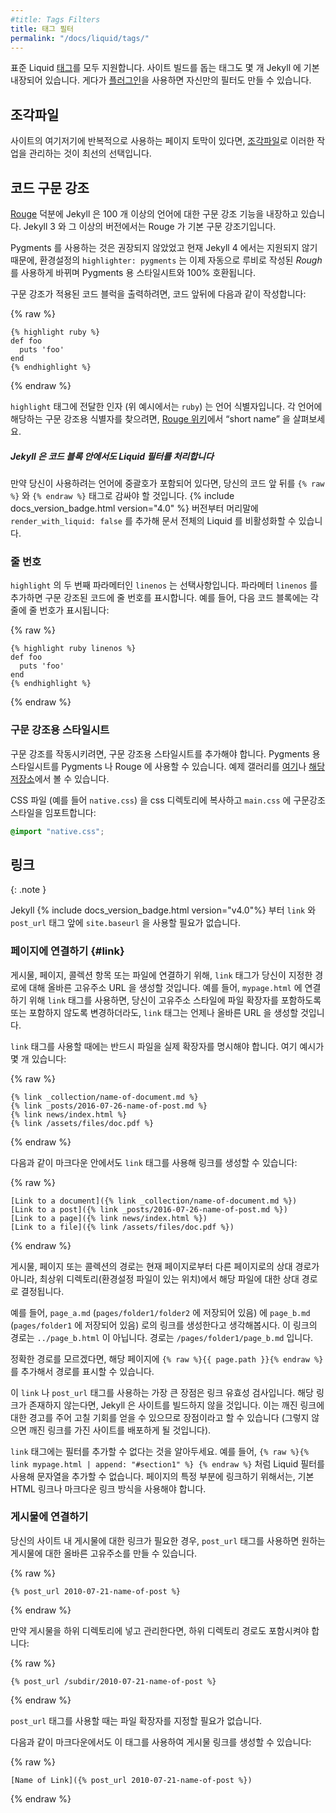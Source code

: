```yaml
---
#title: Tags Filters
title: 태그 필터
permalink: "/docs/liquid/tags/"
---
```

<!--
All of the standard Liquid
[tags](https://shopify.github.io/liquid/tags/control-flow/) are supported.
Jekyll has a few built in tags to help you build your site. You can also create
your own tags using [plugins](/docs/plugins/).
-->
표준 Liquid
[태그](https://shopify.github.io/liquid/tags/control-flow/)를 모두 지원합니다.
사이트 빌드를 돕는 태그도 몇 개 Jekyll 에 기본내장되어 있습니다. 게다가
[플러그인](/docs/plugins/)을 사용하면 자신만의 필터도 만들 수 있습니다.

<!--
## Includes
-->
## 조각파일

<!--
If you have page snippets that you use repeatedly across your site, an
[include](/docs/includes/) is the perfect way to make this more maintainable.
-->
사이트의 여기저기에 반복적으로 사용하는 페이지 토막이 있다면,
[조각파일](/docs/includes/)로 이러한 작업을 관리하는 것이 최선의 선택입니다.

<!--
## Code snippet highlighting
-->
## 코드 구문 강조

<!--
Jekyll has built in support for syntax highlighting of over 100 languages
thanks to [Rouge](http://rouge.jneen.net). Rouge is the default highlighter
in Jekyll 3 and above.
-->
[Rouge](http://rouge.jneen.net) 덕분에 Jekyll 은 100 개 이상의 언어에
대한 구문 강조 기능을 내장하고 있습니다.
Jekyll 3 와 그 이상의 버전에서는 Rouge 가 기본 구문 강조기입니다.

<div class="note warning">
<!--
  <p>Using Pygments has been deprecated and is not supported in
  Jekyll 4, the configuration setting <code>highlighter: pygments</code>
  now automatically falls back to using <em>Rouge</em> which is written in Ruby
  and 100% compatible with stylesheets for Pygments.</p>
-->
  <p>Pygments 를 사용하는 것은 권장되지 않았었고 현재 Jekyll 4 에서는
  지원되지 않기 때문에, 환경설정의 <code>highlighter: pygments</code> 는
  이제 자동으로 루비로 작성된 <em>Rough</em> 를 사용하게 바뀌며
  Pygments 용 스타일시트와 100% 호환됩니다.</p>
</div>

<!--
To render a code block with syntax highlighting, surround your code as follows:
-->
구문 강조가 적용된 코드 블럭을 출력하려면, 코드 앞뒤에 다음과 같이 작성합니다:

{% raw %}
```liquid
{% highlight ruby %}
def foo
  puts 'foo'
end
{% endhighlight %}
```
{% endraw %}

<!--
The argument to the `highlight` tag (`ruby` in the example above) is the
language identifier. To find the appropriate identifier to use for the language
you want to highlight, look for the “short name” on the [Rouge
wiki](https://github.com/jayferd/rouge/wiki/List-of-supported-languages-and-lexers).
-->
`highlight` 태그에 전달한 인자 (위 예시에서는 `ruby`) 는
언어 식별자입니다. 각 언어에 해당하는 구문 강조용 식별자를
찾으려면, [Rouge
위키](https://github.com/jayferd/rouge/wiki/List-of-supported-languages-and-lexers)에서 “short name” 을 살펴보세요.

<div class="note">
<!--
  <h5>Jekyll processes all Liquid filters in code blocks</h5>
-->
  <h5>Jekyll 은 코드 블록 안에서도 Liquid 필터를 처리합니다</h5>
<!--
  <p>If you are using a language that contains curly braces, you
    will likely need to place <code>{&#37; raw &#37;}</code> and
    <code>{&#37; endraw &#37;}</code> tags around your code.
    Since {% include docs_version_badge.html version="4.0" %} you can add <code>render_with_liquid: false</code> in your front matter to disable Liquid entirely for a particular document.</p>
-->
  <p>만약 당신이 사용하려는 언어에 중괄호가 포함되어 있다면, 당신의
    코드 앞 뒤를 <code>{&#37; raw &#37;}</code> 와
    <code>{&#37; endraw &#37;}</code> 태그로 감싸야 할 것입니다.
    {% include docs_version_badge.html version="4.0" %} 버전부터 머리말에 <code>render_with_liquid: false</code> 를 추가해 문서 전체의 Liquid 를 비활성화할 수 있습니다.</p>
</div>

<!--
### Line numbers
-->
### 줄 번호

<!--
There is a second argument to `highlight` called `linenos` that is optional.
Including the `linenos` argument will force the highlighted code to include line
numbers. For instance, the following code block would include line numbers next
to each line:
-->
`highlight` 의 두 번째 파라메터인 `linenos` 는 선택사항입니다.
파라메터 `linenos` 를 추가하면 구문 강조된 코드에 줄 번호를
표시합니다. 예를 들어, 다음 코드 블록에는 각 줄에 줄 번호가
표시됩니다:

{% raw %}
```liquid
{% highlight ruby linenos %}
def foo
  puts 'foo'
end
{% endhighlight %}
```
{% endraw %}

<!--
### Stylesheets for syntax highlighting
-->
### 구문 강조용 스타일시트

<!--
In order for the highlighting to show up, you’ll need to include a highlighting
stylesheet. For Pygments or Rouge you can use a stylesheet for Pygments, you
can find an example gallery 
[here](https://jwarby.github.io/jekyll-pygments-themes/languages/ruby.html) 
or from [its repository](https://github.com/jwarby/jekyll-pygments-themes).
-->
구문 강조를 작동시키려면, 구문 강조용 스타일시트를 추가해야 합니다.
Pygments 용 스타일시트를 Pygments 나 Rouge 에 사용할 수 있습니다.
예제 갤러리를
[여기](https://jwarby.github.io/jekyll-pygments-themes/languages/ruby.html)나
[해당 저장소](https://github.com/jwarby/jekyll-pygments-themes)에서 볼 수 있습니다.

<!--
Copy the CSS file (`native.css` for example) into your css directory and import
the syntax highlighter styles into your `main.css`:
-->
CSS 파일 (예를 들어 `native.css`) 을 css 디렉토리에 복사하고
`main.css` 에 구문강조 스타일을 임포트합니다:

```css
@import "native.css";
```

<!--
## Links
-->
## 링크

{: .note }
<!--
Since Jekyll {% include docs_version_badge.html version="v4.0"%} you don't need to prepend `link` and `post_url` tags with `site.baseurl`
-->
Jekyll {% include docs_version_badge.html version="v4.0"%} 부터 `link` 와 `post_url` 태그 앞에 `site.baseurl` 을 사용할 필요가 없습니다.

<!--
### Linking to pages {#link}
-->
### 페이지에 연결하기 {#link}

<!--
To link to a post, a page, collection item, or file, the `link` tag will generate the correct permalink URL for the path you specify. For example, if you use the `link` tag to link to `mypage.html`, even if you change your permalink style to include the file extension or omit it, the URL formed by the `link` tag will always be valid.
-->
게시물, 페이지, 콜렉션 항목 또는 파일에 연결하기 위해, `link` 태그가 당신이 지정한 경로에 대해 올바른 고유주소 URL 을 생성할 것입니다. 예를 들어, `mypage.html` 에 연결하기 위해 `link` 태그를 사용하면, 당신이 고유주소 스타일에 파일 확장자를 포함하도록 또는 포함하지 않도록 변경하더라도, `link` 태그는 언제나 올바른 URL 을 생성할 것입니다.

<!--
You must include the file's original extension when using the `link` tag. Here are some examples:
-->
`link` 태그를 사용할 때에는 반드시 파일을 실제 확장자를 명시해야 합니다. 여기 예시가 몇 개 있습니다:

{% raw %}
```liquid
{% link _collection/name-of-document.md %}
{% link _posts/2016-07-26-name-of-post.md %}
{% link news/index.html %}
{% link /assets/files/doc.pdf %}
```
{% endraw %}

<!--
You can also use the `link` tag to create a link in Markdown as follows:
-->
다음과 같이 마크다운 안에서도 `link` 태그를 사용해 링크를 생성할 수 있습니다:

{% raw %}
```liquid
[Link to a document]({% link _collection/name-of-document.md %})
[Link to a post]({% link _posts/2016-07-26-name-of-post.md %})
[Link to a page]({% link news/index.html %})
[Link to a file]({% link /assets/files/doc.pdf %})
```
{% endraw %}

<!--
The path to the post, page, or collection is defined as the path relative to the root directory (where your config file is) to the file, not the path from your existing page to the other page.
-->
게시물, 페이지 또는 콜렉션의 경로는 현재 페이지로부터 다른 페이지로의 상대 경로가 아니라, 최상위 디렉토리(환경설정 파일이 있는 위치)에서 해당 파일에 대한 상대 경로로 결정됩니다.

<!--
For example, suppose you're creating a link in `page_a.md` (stored in `pages/folder1/folder2`) to `page_b.md` (stored in  `pages/folder1`). Your path in the link would not be `../page_b.html`. Instead, it would be `/pages/folder1/page_b.md`.
-->
예를 들어, `page_a.md` (`pages/folder1/folder2` 에 저장되어 있음) 에 `page_b.md` (`pages/folder1` 에 저장되어 있음) 로의 링크를 생성한다고 생각해봅시다. 이 링크의 경로는 `../page_b.html` 이 아닙니다. 경로는 `/pages/folder1/page_b.md` 입니다.

<!--
If you're unsure of the path, add `{% raw %}{{ page.path }}{% endraw %}` to the page and it will display the path.
-->
정확한 경로를 모르겠다면, 해당 페이지에 `{% raw %}{{ page.path }}{% endraw %}` 를 추가해서 경로를 표시할 수 있습니다.

<!--
One major benefit of using the `link` or `post_url` tag is link validation. If the link doesn't exist, Jekyll won't build your site. This is a good thing, as it will alert you to a broken link so you can fix it (rather than allowing you to build and deploy a site with broken links).
-->
이 `link` 나 `post_url` 태그를 사용하는 가장 큰 장점은 링크 유효성 검사입니다. 해당 링크가 존재하지 않는다면, Jekyll 은 사이트를 빌드하지 않을 것입니다. 이는 깨진 링크에 대한 경고를 주어 고칠 기회를 얻을 수 있으므로 장점이라고 할 수 있습니다 (그렇지 않으면 깨진 링크를 가진 사이트를 배포하게 될 것입니다).

<!--
Note you cannot add filters to `link` tags. For example, you cannot append a string using Liquid filters, such as `{% raw %}{% link mypage.html | append: "#section1" %} {% endraw %}`. To link to sections on a page, you will need to use regular HTML or Markdown linking techniques.
-->
`link` 태그에는 필터를 추가할 수 없다는 것을 알아두세요. 예를 들어, `{% raw %}{% link mypage.html | append: "#section1" %} {% endraw %}` 처럼 Liquid 필터를 사용해 문자열을 추가할 수 없습니다. 페이지의 특정 부분에 링크하기 위해서는, 기본 HTML 링크나 마크다운 링크 방식을 사용해야 합니다.

<!--
### Linking to posts
-->
### 게시물에 연결하기

<!--
If you want to include a link to a post on your site, the `post_url` tag will generate the correct permalink URL for the post you specify.
-->
당신의 사이트 내 게시물에 대한 링크가 필요한 경우, `post_url` 태그를 사용하면 원하는 게시물에 대한 올바른 고유주소를 만들 수 있습니다.

{% raw %}
```liquid
{% post_url 2010-07-21-name-of-post %}
```
{% endraw %}

<!--
If you organize your posts in subdirectories, you need to include subdirectory path to the post:
-->
만약 게시물을 하위 디렉토리에 넣고 관리한다면, 하위 디렉토리 경로도 포함시켜야 합니다:

{% raw %}
```liquid
{% post_url /subdir/2010-07-21-name-of-post %}
```
{% endraw %}

<!--
There is no need to include the file extension when using the `post_url` tag.
-->
`post_url` 태그를 사용할 때는 파일 확장자를 지정할 필요가 없습니다.

<!--
You can also use this tag to create a link to a post in Markdown as follows:
-->
다음과 같이 마크다운에서도 이 태그를 사용하여 게시물 링크를 생성할 수 있습니다:

{% raw %}
```liquid
[Name of Link]({% post_url 2010-07-21-name-of-post %})
```
{% endraw %}
